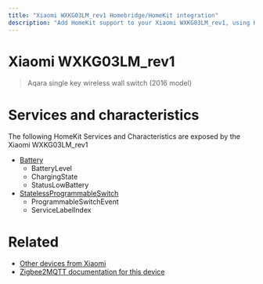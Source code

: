 ```yaml
---
title: "Xiaomi WXKG03LM_rev1 Homebridge/HomeKit integration"
description: "Add HomeKit support to your Xiaomi WXKG03LM_rev1, using Homebridge, Zigbee2MQTT and homebridge-z2m."
---
```

<!---
This file has been GENERATED using src/docgen/docgen.ts
DO NOT EDIT THIS FILE MANUALLY!
-->
# Xiaomi WXKG03LM_rev1
> Aqara single key wireless wall switch (2016 model)


# Services and characteristics
The following HomeKit Services and Characteristics are exposed by
the Xiaomi WXKG03LM_rev1

* [Battery](../../battery.md)
  * BatteryLevel
  * ChargingState
  * StatusLowBattery
* [StatelessProgrammableSwitch](../../action.md)
  * ProgrammableSwitchEvent
  * ServiceLabelIndex


# Related
* [Other devices from Xiaomi](../index.md#xiaomi)
* [Zigbee2MQTT documentation for this device](https://www.zigbee2mqtt.io/devices/WXKG03LM_rev1.html)